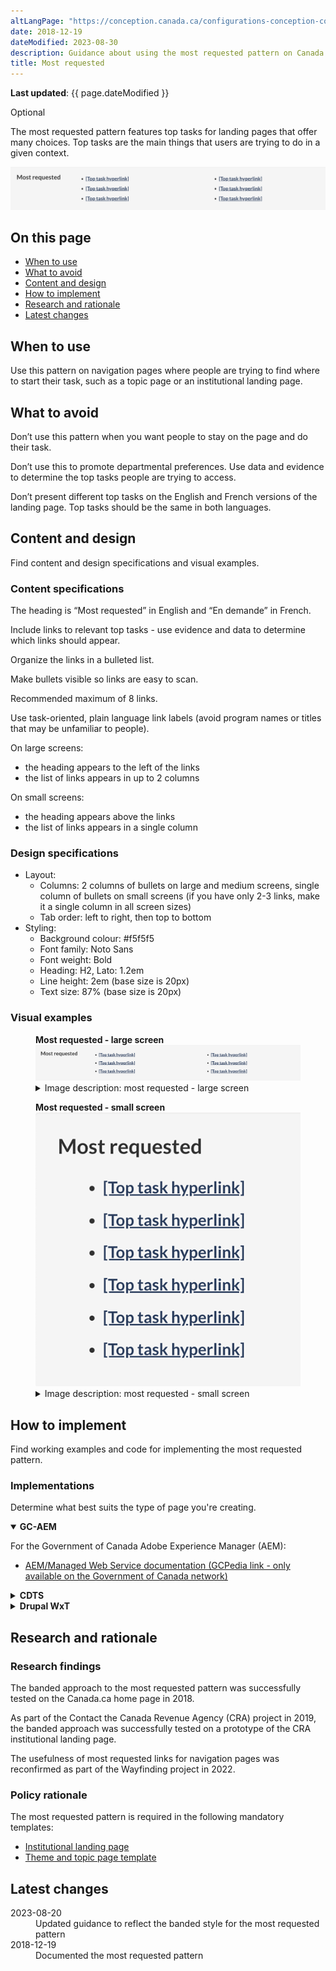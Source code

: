 ```yaml
---
altLangPage: "https://conception.canada.ca/configurations-conception-communes/en-demande.html"
date: 2018-12-19
dateModified: 2023-08-30
description: Guidance about using the most requested pattern on Canada.ca. The most requested pattern provides links to top tasks on navigation pages
title: Most requested
---
```

<p><strong>Last updated</strong>: {{ page.dateModified }}</p>
<label class="label label-info">Optional</label>
<p>The most requested pattern features top tasks for landing pages that offer many choices. Top tasks are the main things that users are trying to do in a given context.</p>
<div class="pattern-demo mrgn-tp-lg mrgn-bttm-xl"><img src="../images/most-requested-en.png" class="img-responsive" alt="" /></div>
    <h2>On this page</h2>
    <ul>
        <li><a href="#use">When to use</a></li>
        <li><a href="#avoid">What to avoid</a></li>
        <li><a href="#design">Content and design</a></li>
        <li><a href="#implement">How to implement</a></li>
        <li><a href="#research">Research and rationale</a></li>
        <li><a href="#latest">Latest changes</a></li>
    </ul>
    <h2 id="use">When to use</h2>
    <p>Use this pattern on navigation pages where people are trying to find where to start their task, such as a topic page or an institutional landing page.</p>
    <h2 id="avoid">What to avoid</h2>
    <p>Don’t use this pattern when you want people to stay on the page and do their task.</p>
    <p>Don’t use this to promote departmental preferences. Use data and evidence to determine the top tasks people are trying to access.</p>
    <p>Don’t present different top tasks on the English and French versions of the landing page. Top tasks should be the same in both languages.</p>
    <h2 id="design">Content and design</h2>
    <p>Find content and design specifications and visual examples.</p>
    <h3>Content specifications</h3>
    <p>The heading is “Most requested” in English and “En demande” in French.</p>
    <p>Include links to relevant top tasks - use evidence and data to determine which links should appear.</p>
    <p>Organize the links in a bulleted list.</p>
    <p>Make bullets visible so links are easy to scan.</p>
    <p>Recommended maximum of 8 links.</p>
    <p>Use task-oriented, plain language link labels (avoid program names or titles that may be unfamiliar to people).</p>
    <p>On large screens:</p>
    <ul>
        <li>the heading appears to the left of the links</li>
        <li>the list of links appears in up to 2 columns</li>
    </ul>
    <p>On small screens:</p>
    <ul>
        <li>the heading appears above the links</li>
        <li>the list of links appears in a single column</li>
    </ul>
    <h3>Design specifications</h3>
    <ul>
        <li>
            Layout:
            <ul>
                <li>Columns: 2 columns of bullets on large and medium screens, single column of bullets on small screens (if you have only 2-3 links, make it a single column in all screen sizes)</li>
                <li>Tab order: left to right, then top to bottom</li>
            </ul>
        </li>
        <li>
            Styling:
            <ul>
                <li>Background colour: #f5f5f5</li>
                <li>Font family: Noto Sans</li>
                <li>Font weight: Bold</li>
                <li>Heading: H2, Lato: 1.2em</li>
                <li>Line height: 2em (base size is 20px)</li>
                <li>Text size: 87% (base size is 20px)</li>
            </ul>
        </li>
    </ul>
    <h3>Visual examples</h3>
    <div class="pattern-demo mrgn-tp-md mrgn-bttm-md">
        <figure class="mrgn-tp-md mrgn-bttm-lg">
            <figcaption><b>Most requested - large screen</b></figcaption>
            <img src="../images/most-requested-en.png" class="img-responsive" alt="Most requested pattern for large screens. Text version below:" />
            <details>
                <summary class="wb-toggle" data-toggle='{"print":"on"}'>Image description: most requested - large screen</summary>
                <p>Most requested links appear in a horizontal band with the heading “Most requested”. Links are organized in a bulleted list.</p>
            </details>
        </figure>
    </div>
    <div class="pattern-demo mrgn-tp-md mrgn-bttm-md">
        <figure class="mrgn-tp-md mrgn-bttm-lg">
            <figcaption><b>Most requested - small screen</b></figcaption>
            <img src="../images/most-requested-sm-en.png" class="img-responsive" alt="Most requested pattern for small screens. Text version below:" />
            <details>
                <summary class="wb-toggle" data-toggle='{"print":"on"}'>Image description: most requested - small screen</summary>
                <p>Most requested links appear in a bulleted list underneath the heading “Most requested”.</p>
            </details>
        </figure>
    </div>
  <h2 id="implement">How to implement</h2>
  <p>Find working examples and code for implementing the most requested pattern.</p>
  <h3>Implementations</h3>
  <p>Determine what best suits the type of page you're creating.</p>
  <div class="row">
  <div class="col-md-8">
    <div class="wb-tabs mrgn-tp-lg">
      <div class="tabpanels">
        <details id="004" open="open">
          <summary><strong>GC-AEM</strong></summary>
          <p class="mrgn-tp-lg">For the Government of Canada Adobe Experience Manager (AEM):</p>
          <ul>
            <li><a href="https://www.gcpedia.gc.ca/wiki/AEM_GC-specific_Documentation_6.5">AEM/Managed Web Service documentation (GCPedia link - only available on the Government of Canada network)</a></li>
          </ul>
        </details>
        <details id="005">
          <summary><strong>CDTS</strong></summary>
          <p class="mrgn-tp-lg">For the Centrally Deployed Templates Solution (CDTS):</p>
          <ul>
            <li><a href="https://cenw-wscoe.github.io/sgdc-cdts/docs/index-en.html">CDTS documentation</a></li>
          </ul>
        </details>
        <details id="006">
          <summary><strong>Drupal WxT</strong></summary>
          <p class="mrgn-tp-lg">For Drupal WxT:</p>
          <ul>
            <li><a href="https://drupalwxt.github.io/">Drupal WxT documentation</a></li>
          </ul>
        </details>
      </div>
    </div>
  </div>
    <h2 id="research">Research and rationale</h2>
    <h3>Research findings</h3>
    <p>The banded approach to the most requested pattern was successfully tested on the Canada.ca home page in 2018.</p>
    <p>As part of the Contact the Canada Revenue Agency (CRA) project in 2019, the banded approach was successfully tested on a prototype of the CRA institutional landing page.</p>
    <p>The usefulness of most requested links for navigation pages was reconfirmed as part of the Wayfinding project in 2022.</p>
    <h3>Policy rationale</h3>
    <p>The most requested pattern is required in the following mandatory templates:</p>
    <ul>
        <li><a href="https://design.canada.ca/mandatory-templates/institutional-profile-pages.html">Institutional landing page</a></li>
        <li><a href="https://design.canada.ca/mandatory-templates/theme-topic.html">Theme and topic page template</a></li>
    </ul>
    <h2 id="latest">Latest changes</h2>
    <dl class="dl-horizontal">
        <dt>
            <time datetime="2023-08-20" class="link-muted">2023-08-20</time>
        </dt>
        <dd>Updated guidance to reflect the banded style for the most requested pattern</dd>
        <dt>
            <time datetime="2018-12-19" class="link-muted">2018-12-19</time>
        </dt>
        <dd>Documented the most requested pattern</dd>
    </dl>
